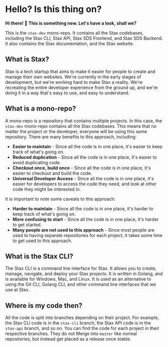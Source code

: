 # Hello? Is this thing on?

**Hi there! 👋 This is something new. Let's have a look, shall we?**

This is the `stax-dev` mono-repo. It contains all the Stax codebases, including the Stax CLI, Stax API, Stax SDS Frontend, and Stax SDS Backend. It also contains the Stax documentation, and the Stax website.

## What is Stax?

Stax is a tech startup that aims to make it easier for people to create and manage their own websites. We're currently in the early stages of development, but we're working hard to make Stax a reality. We're recreating the entire developer experience from the ground up, and we're doing it in a way that's easy to use, and easy to understand. 

## What is a mono-repo?

A mono-repo is a repository that contains multiple projects. In this case, the `stax-dev` mono-repo contains all the Stax codebases. This means that no matter the project or the developer, everyone will be using this same repository. There are many benefits to this approach, including:
- **Easier to maintain** - Since all the code is in one place, it's easier to keep track of what's going on.
- **Reduced duplication** - Since all the code is in one place, it's easier to avoid duplicating code.
- **Checkout once, build once** - Since all the code is in one place, it's easier to checkout and build the code.
- **Universal Developer Access** - Since all the code is in one place, it's easier for developers to access the code they need, and look at other code they might be interested in.

It is important to note some caveats to this approach:
- **Harder to maintain** - Since all the code is in one place, it's harder to keep track of what's going on.
- **More confusing to start** - Since all the code is in one place, it's harder to get started.
- **Many people are not used to this approach** - Since most people are used to having separate repositories for each project, it takes some time to get used to this approach.


## What is the Stax CLI?

The Stax CLI is a command line interface for Stax. It allows you to create, manage, navigate, and deploy your Stax projects. It is written in Golang, and is available for Windows, Mac, and Linux. It is used as an alternative to using the Git CLI, Golang CLI, and other command line interfaces that we use at Stax.

## Where is my code then?

All the code is split into branches depending on their project. For example, the Stax CLI code is in the `stax-cli` branch, the Stax API code is in the `stax-api` branch, and so on. You can find the code for each project in their respective branches. They do not Merge into `master` like normal repositories, but instead get placed as a release once stable.